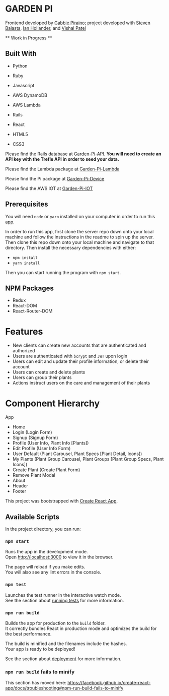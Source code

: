 # GARDEN PI
Frontend developed by [Gabbie Piraino](https://github.com/pirainogi); project developed with [Steven Balasta](https://github.com/sbal13), [Ian Hollander](https://github.com/ihollander), and [Vishal Patel](https://github.com/vishalpatel2890)

** Work in Progress **

## Built With
* Python
* Ruby
* Javascript

* AWS DynamoDB
* AWS Lambda
* Rails
* React
* HTML5
* CSS3

Please find the Rails database at [Garden-Pi-API](https://github.com/garden-pi/garden-pi-api). **You will need to create an API key with the Trefle API in order to seed your data.**

Please find the Lambda package at [Garden-Pi-Lambda](https://github.com/garden-pi/garden-pi-lambda)

Please find the Pi package at [Garden-Pi-Device](https://github.com/garden-pi/garden-pi-device)

Please find the AWS IOT at [Garden-Pi-IOT](https://github.com/garden-pi/garden-pi-aws-iot)

## Prerequisites

You will need `node` or `yarn` installed on your computer in order to run this app.

In order to run this app, first clone the server repo down onto your local machine and follow the instructions in the readme to spin up the server. Then clone this repo down onto your local machine and navigate to that directory. Then install the necessary dependencies with either:

- `npm install`
- `yarn install`

Then you can start running the program with `npm start`.

## NPM Packages
- Redux
- React-DOM
- React-Router-DOM

# Features
- New clients can create new accounts that are authenticated and authorized
- Users are authenticated with `bcrypt` and `JWT` upon login  
- Users can edit and update their profile information, or delete their account
- Users can create and delete plants
- Users can group their plants
- Actions instruct users on the care and management of their plants

# Component Hierarchy

App
- Home
- Login (Login Form)
- Signup (Signup Form)
- Profile (User Info, Plant Info [Plants])
- Edit Profile (User Info Form)
- User Default (Plant Carousel, Plant Specs [Plant Detail, Icons])
- My Plants (Plant Group Carousel, Plant Groups [Plant Group Specs, Plant Icons])
- Create Plant (Create Plant Form)
- Remove Plant Modal
- About
- Header
- Footer


This project was bootstrapped with [Create React App](https://github.com/facebook/create-react-app).

## Available Scripts

In the project directory, you can run:

### `npm start`

Runs the app in the development mode.<br>
Open [http://localhost:3000](http://localhost:3000) to view it in the browser.

The page will reload if you make edits.<br>
You will also see any lint errors in the console.

### `npm test`

Launches the test runner in the interactive watch mode.<br>
See the section about [running tests](https://facebook.github.io/create-react-app/docs/running-tests) for more information.

### `npm run build`

Builds the app for production to the `build` folder.<br>
It correctly bundles React in production mode and optimizes the build for the best performance.

The build is minified and the filenames include the hashes.<br>
Your app is ready to be deployed!

See the section about [deployment](https://facebook.github.io/create-react-app/docs/deployment) for more information.

### `npm run build` fails to minify

This section has moved here: https://facebook.github.io/create-react-app/docs/troubleshooting#npm-run-build-fails-to-minify
